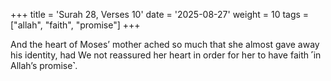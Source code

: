 +++
title = 'Surah 28, Verses 10'
date = '2025-08-27'
weight = 10
tags = ["allah", "faith", "promise"]
+++

And the heart of Moses’ mother ached so much that she almost gave away his identity, had We not reassured her heart in order for her to have faith ˹in Allah’s promise˺.